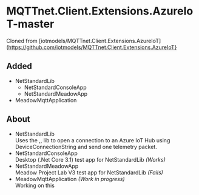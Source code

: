# MQTTnet.Client.Extensions.AzureIoT-master

Cloned from [iotmodels/MQTTnet.Client.Extensions.AzureIoT](https://github.com/iotmodels/MQTTnet.Client.Extensions.AzureIoT}

## Added
- NetStandardLib
  - NetStandardConsoleApp
  - NetStandardMeadowApp
- MeadowMqttApplication

## About
- NetStandardLib  
Uses the ,, lib to open a connection to an Azure IoT Hub using DeviceConnectionString and send one telemetry packet.
- NetStandardConsoleApp  
Desktop (.Net Core 3.1) test app for NetStandardLib _(Works)_
- NetStandardMeadowApp  
Meadow Project Lab V3 test app for NetStandardLib _(Fails)_
- MeadowMqttApplication _(Work in progress)_  
Working on this

